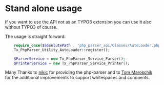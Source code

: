Stand alone usage
=================

If you want to use the API not as an TYPO3 extension you can use it also without TYPO3 of course.

The usage is straight forward:

```php
	require_once($absolutePath . 'php_parser_api/Classes/AutoLoader.php');
	Tx_PhpParser_Utility_AutoLoader::register();

	$ParserService = new Tx_PhpParser_Service_Parser();
	$PrinterService = new Tx_PhpParser_Service_Printer();
```

Many Thanks to [nikic][1] for providing the php-parser and to [Tom Maroschik][2] for the additional improvements to support whitespaces and comments.

 [1]: https://github.com/nikic
 [2]: https://github.com/tmaroschik